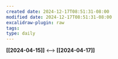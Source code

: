 ```yaml
---
created date: 2024-12-17T08:51:31-08:00
modified date: 2024-12-17T08:51:31-08:00
excalidraw-plugin: raw
tags: 
type: daily
---
```

**[[2024-04-15]]**  <-->  **[[2024-04-17]]**



